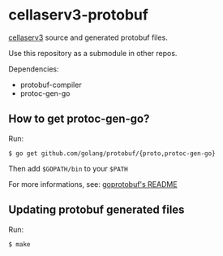cellaserv3-protobuf
===================

[cellaserv3](https://github.com/evolutek/cellaserv3) source and generated
protobuf files.

Use this repository as a submodule in other repos.

Dependencies:

* protobuf-compiler
* protoc-gen-go

How to get protoc-gen-go?
-------------------------

Run:

    $ go get github.com/golang/protobuf/{proto,protoc-gen-go}

Then add `$GOPATH/bin` to your `$PATH`

For more informations, see:
[goprotobuf's README](https://github.com/golang/protobuf)

Updating protobuf generated files
---------------------------------

Run:

    $ make

